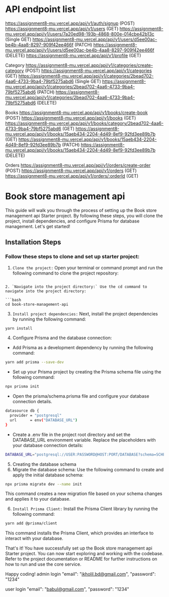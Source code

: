 
# API endpoint list
https://assignment8-mu.vercel.app/api/v1/auth/signup (POST)
https://assignment8-mu.vercel.app/api/v1/users (GET)
https://assignment8-mu.vercel.app/api/v1/users/7a20ed98-193b-4868-800e-014cbe42b13c (Single GET) 
https://assignment8-mu.vercel.app/api/v1/users/d5ee00ac-be4b-4aa8-8297-909f42ee466f (PATCH)
https://assignment8-mu.vercel.app/api/v1/users/d5ee00ac-be4b-4aa8-8297-909f42ee466f (DELETE) 
https://assignment8-mu.vercel.app/api/v1/profile (GET) 

Category
https://assignment8-mu.vercel.app/api/v1/categories/create-category (POST)
https://assignment8-mu.vercel.app/api/v1/categories (GET)
https://assignment8-mu.vercel.app/api/v1/categories/2bead702-4aa6-4733-9ba4-79bf5275abd6 (Single GET) 
https://assignment8-mu.vercel.app/api/v1/categories/2bead702-4aa6-4733-9ba4-79bf5275abd6 (PATCH)
https://assignment8-mu.vercel.app/api/v1/categories/2bead702-4aa6-4733-9ba4-79bf5275abd6 (DELETE) 

Books
https://assignment8-mu.vercel.app/api/v1/books/create-book (POST)
https://assignment8-mu.vercel.app/api/v1/books (GET)
https://assignment8-mu.vercel.app/api/v1/books/category/2bead702-4aa6-4733-9ba4-79bf5275abd6 (GET)
https://assignment8-mu.vercel.app/api/v1/books/15aeb434-2204-4d49-8ef9-92fd3ee89b7b (GET)
https://assignment8-mu.vercel.app/api/v1/books/15aeb434-2204-4d49-8ef9-92fd3ee89b7b (PATCH)
https://assignment8-mu.vercel.app/api/v1/books/15aeb434-2204-4d49-8ef9-92fd3ee89b7b (DELETE)


Orders
https://assignment8-mu.vercel.app/api/v1/orders/create-order (POST)
https://assignment8-mu.vercel.app/api/v1/orders (GET)
https://assignment8-mu.vercel.app/api/v1/orders/:orderId (GET)

















# Book store management api
This guide will walk you through the process of setting up the Book store management api Starter project. By following these steps, you will clone the project, install dependencies, and configure Prisma for database management. Let's get started!


## Installation Steps
### Follow these steps to clone and set up starter project:

1. `Clone the project:` Open your terminal or command prompt and run the following command to clone the project repository:

```

2. `Navigate into the project directory:` Use the cd command to navigate into the project directory:

```bash
cd book-store-management-api
```

3. `Install project dependencies:` Next, install the project dependencies by running the following command:

```bash
yarn install
```

4. Configure Prisma and the database connection:

- Add Prisma as a development dependency by running the following command:
```bash
yarn add prisma --save-dev
```

- Set up your Prisma project by creating the Prisma schema file using the following command:
```bash
npx prisma init
```

- Open the prisma/schema.prisma file and configure your database connection details.

```bash
datasource db {
  provider = "postgresql"
  url      = env("DATABASE_URL")
}
```

- Create a .env file in the project root directory and set the DATABASE_URL environment variable. Replace the placeholders with your database connection details:
```bash
DATABASE_URL="postgresql://USER:PASSWORD@HOST:PORT/DATABASE?schema=SCHEMA"
```

5. Creating the database schema
6. Migrate the database schema: Use the following command to create and apply the initial database schema:

```bash
npx prisma migrate dev --name init
```
This command creates a new migration file based on your schema changes and applies it to your database.

6. `Install Prisma Client:` Install the Prisma Client library by running the following command:
```bash
yarn add @prisma/client
```

This command installs the Prisma Client, which provides an interface to interact with your database.

That's it! You have successfully set up the Book store management api Starter project. You can now start exploring and working with the codebase. Refer to the project documentation or README for further instructions on how to run and use the core service.

Happy coding!
admin login
"email": "ikholil.bd@gmail.com",
"password": "1234"

user login
"email": "babul@gmail.com",
"password": "1234"
